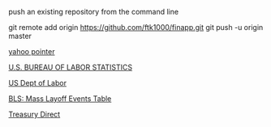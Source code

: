 push an existing repository from the command line

  git remote add origin https://github.com/ftk1000/finapp.git
  git push -u origin master

[yahoo pointer](https://finance.yahoo.com/quotes/VOO,XOM,VDE/view/v1)

[U.S. BUREAU OF LABOR STATISTICS](https://www.bls.gov/data/#productivity)

[US Dept of Labor](https://search.usa.gov/search?utf8=%E2%9C%93&affiliate=www.dol.gov&query=unemployment+stats)

[BLS: Mass Layoff Events Table](https://www.bls.gov/news.release/mmls.t01.htm)

[Treasury Direct](https://www.treasurydirect.gov/indiv/indiv.htm)

[]()

[]()


